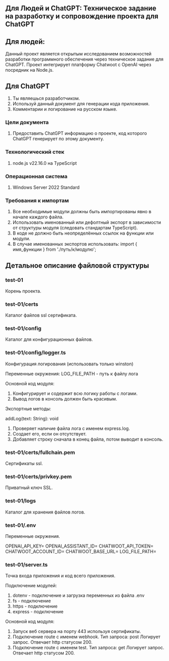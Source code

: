 ## Для Людей и ChatGPT: Техническое задание на разработку и сопровождение проекта для ChatGPT

## Для людей:
Данный проект является открытым исследованием возможностей разработки программного обеспечения через техническое задание для ChatGPT. Проект интегрирует платформу Chatwoot с OpenAI через посредник на Node.js.

## Для ChatGPT
1. Ты являешься разработчиком.
2. Используй данный документ для генерации кода приложения. 
3. Комментарии и логирование на русском языке.

### Цели документа 
1. Предоставить ChatGPT информацию о проекте, код которого ChatGPT генерирует по этому документу. 

### Технологический стек
1. node.js v22.16.0 на TypeScript

### Операционная система
1. Windows Server 2022 Standard

### Требования к импортам
1. Все необходимые модули должны быть импортированы явно в начале каждого файла.
2. Использовать именованный или дефолтный экспорт в зависимости от структуры модуля (следовать стандартам TypeScript).
3. В коде не должно быть неопределённых ссылок на функции или модули.
4. В случае именованных экспортов использовать:
   import { имя_функции } from './путь/к/модулю';

## Детальное описание файловой структуры

### test-01
Корень проекта.

### test-01/certs
Каталог файлов ssl сертификата.

### test-01/config
Каталог для конфигурационных файлов.

### test-01/config/logger.ts
Конфигурация логирования (использовать только winston)

Переменные окружения:
LOG_FILE_PATH - путь к файлу лога

Основной код модуля:
1. Конфигурирует и содержит всю логику работы с логами.
2. Вывод логов в консоль должен быть красивым.

Экспортные методы:

addLog(text: String): void
1. Проверяет наличие файла лога с именем express.log.
2. Создает его, если он отсутствует.
3. Добавляет строку сначала в конец файла, потом выводит в консоль.

### test-01/certs/fullchain.pem
Сертификаты ssl.

### test-01/certs/privkey.pem
Приватный ключ SSL.

### test-01/logs
Каталог для хранения файлов логов.

### test-01/.env
Переменные окружения.

OPENAI_API_KEY=
OPENAI_ASSISTANT_ID=
CHATWOOT_API_TOKEN=
CHATWOOT_ACCOUNT_ID=
CHATWOOT_BASE_URL=
LOG_FILE_PATH=

### test-01/server.ts
Точка входа приложения и код всего приложения.

Подключение модулей:
1. dotenv - подключение и загрузка переменных из файла .env
2. fs - подключение
3. https - подключение
4. express - подключение

Основной код модуля:
1. Запуск веб сервера на порту 443 используя сертификаты.
2. Подключение route с именем webhook.
Тип запроса: post
Логирует запрос.
Отвечает http статусом 200.
3. Подключение route с именем test. 
Тип запроса: get
Логирует запрос.
Отвечает http статусом 200.

